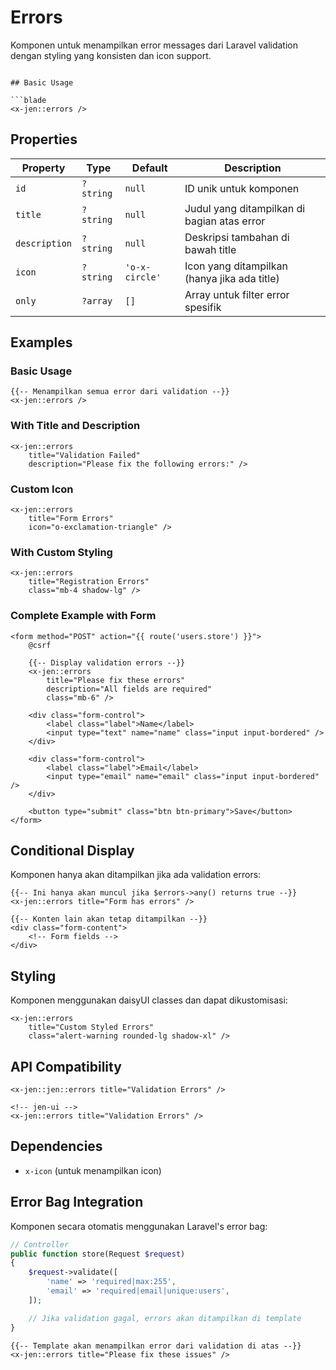 # Errors

Komponen untuk menampilkan error messages dari Laravel validation dengan styling yang konsisten dan icon support.

```

## Basic Usage

```blade
<x-jen::errors />
```

## Properties

| Property      | Type      | Default        | Description                                  |
| ------------- | --------- | -------------- | -------------------------------------------- |
| `id`          | `?string` | `null`         | ID unik untuk komponen                       |
| `title`       | `?string` | `null`         | Judul yang ditampilkan di bagian atas error  |
| `description` | `?string` | `null`         | Deskripsi tambahan di bawah title            |
| `icon`        | `?string` | `'o-x-circle'` | Icon yang ditampilkan (hanya jika ada title) |
| `only`        | `?array`  | `[]`           | Array untuk filter error spesifik            |

## Examples

### Basic Usage

```blade
{{-- Menampilkan semua error dari validation --}}
<x-jen::errors />
```

### With Title and Description

```blade
<x-jen::errors
    title="Validation Failed"
    description="Please fix the following errors:" />
```

### Custom Icon

```blade
<x-jen::errors
    title="Form Errors"
    icon="o-exclamation-triangle" />
```

### With Custom Styling

```blade
<x-jen::errors
    title="Registration Errors"
    class="mb-4 shadow-lg" />
```

### Complete Example with Form

```blade
<form method="POST" action="{{ route('users.store') }}">
    @csrf

    {{-- Display validation errors --}}
    <x-jen::errors
        title="Please fix these errors"
        description="All fields are required"
        class="mb-6" />

    <div class="form-control">
        <label class="label">Name</label>
        <input type="text" name="name" class="input input-bordered" />
    </div>

    <div class="form-control">
        <label class="label">Email</label>
        <input type="email" name="email" class="input input-bordered" />
    </div>

    <button type="submit" class="btn btn-primary">Save</button>
</form>
```

## Conditional Display

Komponen hanya akan ditampilkan jika ada validation errors:

```blade
{{-- Ini hanya akan muncul jika $errors->any() returns true --}}
<x-jen::errors title="Form has errors" />

{{-- Konten lain akan tetap ditampilkan --}}
<div class="form-content">
    <!-- Form fields -->
</div>
```

## Styling

Komponen menggunakan daisyUI classes dan dapat dikustomisasi:

```blade
<x-jen::errors
    title="Custom Styled Errors"
    class="alert-warning rounded-lg shadow-xl" />
```

## API Compatibility


```blade
<x-jen::jen::errors title="Validation Errors" />

<!-- jen-ui -->
<x-jen::errors title="Validation Errors" />
```

## Dependencies

-   `x-icon` (untuk menampilkan icon)

## Error Bag Integration

Komponen secara otomatis menggunakan Laravel's error bag:

```php
// Controller
public function store(Request $request)
{
    $request->validate([
        'name' => 'required|max:255',
        'email' => 'required|email|unique:users',
    ]);

    // Jika validation gagal, errors akan ditampilkan di template
}
```

```blade
{{-- Template akan menampilkan error dari validation di atas --}}
<x-jen::errors title="Please fix these issues" />
```
